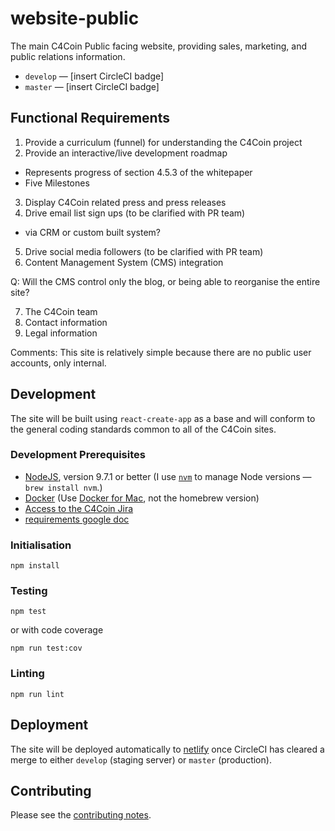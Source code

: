 # website-public

The main C4Coin Public facing website, providing sales, marketing, and public relations information.

* `develop` — [insert CircleCI badge]
* `master` — [insert CircleCI badge]

## Functional Requirements

1. Provide a curriculum (funnel) for understanding the C4Coin project
2. Provide an interactive/live development roadmap

  - Represents progress of section 4.5.3 of the whitepaper
  - Five Milestones

3. Display C4Coin related press and press releases
4. Drive email list sign ups (to be clarified with PR team)

  - via CRM or custom built system?

5. Drive social media followers (to be clarified with PR team)
6. Content Management System (CMS) integration

  Q:  Will the CMS control only the blog, or being able to reorganise the entire site?

7. The C4Coin team
8. Contact information
9. Legal information

Comments: This site is relatively simple because there are no public user accounts, only internal.

## Development

The site will be built using `react-create-app` as a base and will conform to the general coding standards common to all of the C4Coin sites.

### Development Prerequisites

* [NodeJS](htps://nodejs.org), version 9.7.1 or better (I use [`nvm`](https://github.com/creationix/nvm) to manage Node versions — `brew install nvm`.)
* [Docker](https://www.docker.com) (Use [Docker for Mac](https://docs.docker.com/docker-for-mac/), not the homebrew version)
* [Access to the C4Coin Jira](https://c4coin.atlassian.net)
* [requirements google doc](https://docs.google.com/document/d/1s8kTfWc2VzSOXft3Zky7qowFLgNo9YIWEHuVV09LWXs)

### Initialisation

    npm install

### Testing

    npm test

or with code coverage

    npm run test:cov

### Linting

    npm run lint

## Deployment

The site will be deployed automatically to [netlify](https://netlify.com) once CircleCI has cleared a merge to either `develop` (staging server) or `master` (production).

## Contributing

Please see the [contributing notes](CONTRIBUTING.md).
